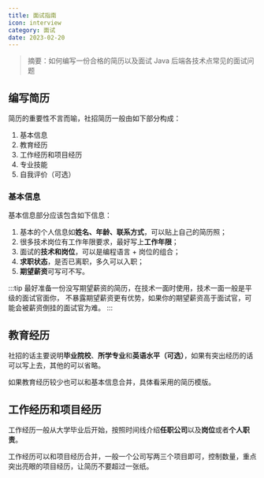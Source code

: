```yaml
---
title: 面试指南
icon: interview
category: 面试
date: 2023-02-20
---
```


> 摘要：如何编写一份合格的简历以及面试 Java 后端各技术点常见的面试问题

<!-- more -->

<!-- ## JVM⭐

## Java 基础⭐⭐

## Spring 和 SpringBoot⭐⭐

## 数据库和中间件⭐⭐

### Mysql、Mybatis 和 MybatisPlus⭐⭐

### Redis、lettuce 和 Cache⭐⭐

## 微服务⭐ -->

## 编写简历

简历的重要性不言而喻，社招简历一般由如下部分构成：

1. 基本信息
2. 教育经历
3. 工作经历和项目经历
4. 专业技能
5. 自我评价（可选）

### 基本信息

基本信息部分应该包含如下信息：

1. 基本的个人信息如**姓名、年龄、联系方式**，可以贴上自己的简历照；
2. 很多技术岗位有工作年限要求，最好写上**工作年限**；
3. 面试的**技术和岗位**，可以是编程语言 + 岗位的组合；
4. **求职状态**，是否已离职，多久可以入职；
5. **期望薪资**可写可不写。

:::tip
最好准备一份没写期望薪资的简历，在技术一面时使用，技术一面一般是平级的面试官面你，
不暴露期望薪资更有优势，如果你的期望薪资高于面试官，可能会被薪资倒挂的面试官为难。
:::

## 教育经历

社招的话主要说明**毕业院校**、**所学专业**和**英语水平（可选）**，如果有突出经历的话可以写上去，其他的可以省略。

如果教育经历较少也可以和基本信息合并，具体看采用的简历模版。

## 工作经历和项目经历

工作经历一般从大学毕业后开始，按照时间线介绍**任职公司**以及**岗位**或者**个人职责**。

工作经历可以和项目经历合并，一般一个公司写两三个项目即可，控制数量，重点突出亮眼的项目经历，让简历不要超过一张纸。




